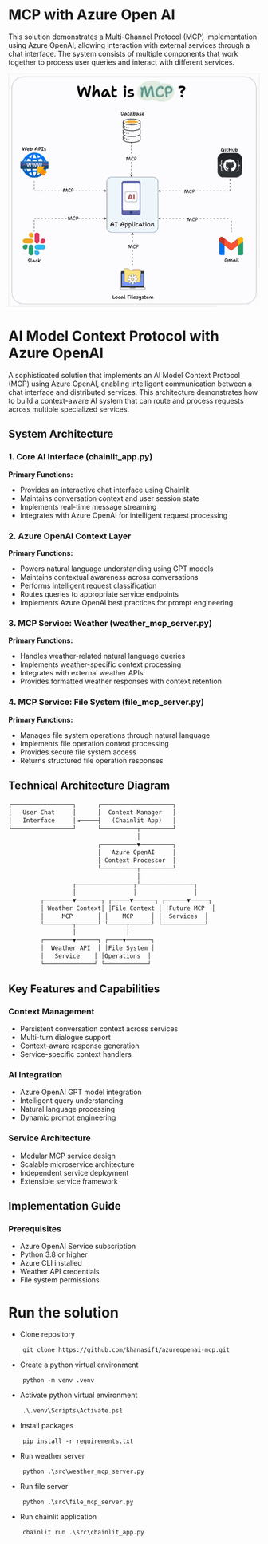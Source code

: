 # MCP with Azure Open AI
This solution demonstrates a Multi-Channel Protocol (MCP) implementation using Azure OpenAI, allowing interaction with external services through a chat interface. The system consists of multiple components that work together to process user queries and interact with different services.

<p align="center">
  <img  src="https://github.com/khanasif1/azureopenai-mcp/blob/main/resources/mcp.gif">
</p>

# AI Model Context Protocol with Azure OpenAI

A sophisticated solution that implements an AI Model Context Protocol (MCP) using Azure OpenAI, enabling intelligent communication between a chat interface and distributed services. This architecture demonstrates how to build a context-aware AI system that can route and process requests across multiple specialized services.

## System Architecture

### 1. Core AI Interface (chainlit_app.py)
**Primary Functions:**
- Provides an interactive chat interface using Chainlit
- Maintains conversation context and user session state
- Implements real-time message streaming
- Integrates with Azure OpenAI for intelligent request processing

### 2. Azure OpenAI Context Layer
**Primary Functions:**
- Powers natural language understanding using GPT models
- Maintains contextual awareness across conversations
- Performs intelligent request classification
- Routes queries to appropriate service endpoints
- Implements Azure OpenAI best practices for prompt engineering

### 3. MCP Service: Weather (weather_mcp_server.py)
**Primary Functions:**
- Handles weather-related natural language queries
- Implements weather-specific context processing
- Integrates with external weather APIs
- Provides formatted weather responses with context retention

### 4. MCP Service: File System (file_mcp_server.py)
**Primary Functions:**
- Manages file system operations through natural language
- Implements file operation context processing
- Provides secure file system access
- Returns structured file operation responses

## Technical Architecture Diagram

```
┌─────────────────┐      ┌────────────────────┐
│   User Chat     │      │  Context Manager   │
│   Interface     │◄─────┤   (Chainlit App)   │
└─────────────────┘      └──────────┬─────────┘
                                    │
                         ┌──────────▼─────────┐
                         │   Azure OpenAI     │
                         │ Context Processor  │
                         └──────────┬─────────┘
                                    │
                  ┌────────────────┬┴───────────────┐
                  │                │                │
         ┌────────▼───────┐ ┌─────▼──────┐ ┌──────▼─────┐
         │ Weather Context│ │File Context │ │Future MCP  │
         │     MCP       │ │    MCP     │ │  Services  │
         └────────┬──────┘ └─────┬──────┘ └────────────┘
                  │              │
         ┌────────▼──────┐ ┌────▼───────┐
         │  Weather API  │ │File System │
         │   Service    │ │Operations  │
         └──────────────┘ └────────────┘
```

## Key Features and Capabilities

### Context Management
- Persistent conversation context across services
- Multi-turn dialogue support
- Context-aware response generation
- Service-specific context handlers

### AI Integration
- Azure OpenAI GPT model integration
- Intelligent query understanding
- Natural language processing
- Dynamic prompt engineering

### Service Architecture
- Modular MCP service design
- Scalable microservice architecture
- Independent service deployment
- Extensible service framework

## Implementation Guide

### Prerequisites
- Azure OpenAI Service subscription
- Python 3.8 or higher
- Azure CLI installed
- Weather API credentials
- File system permissions

# Run the solution

- Clone repository

```
    git clone https://github.com/khanasif1/azureopenai-mcp.git
```
- Create a python virtual environment
```
    python -m venv .venv
```
- Activate python virtual environment
``` Windows
    .\.venv\Scripts\Activate.ps1
```
- Install packages
```
    pip install -r requirements.txt
```
- Run  weather server
```
    python .\src\weather_mcp_server.py
```
- Run  file server
```
    python .\src\file_mcp_server.py 
```
- Run chainlit application
```
    chainlit run .\src\chainlit_app.py  
```
